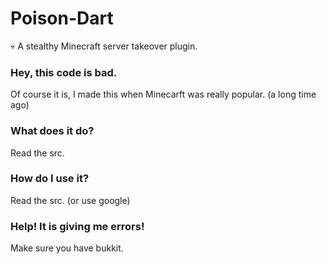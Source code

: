 # Poison-Dart
:skull: A stealthy Minecraft server takeover plugin.

### Hey, this code is bad.
Of course it is, I made this when Minecarft was really popular. (a long time ago)

### What does it do?
Read the src.

### How do I use it?
Read the src.
(or use google)

### Help! It is giving me errors!
Make sure you have bukkit.
